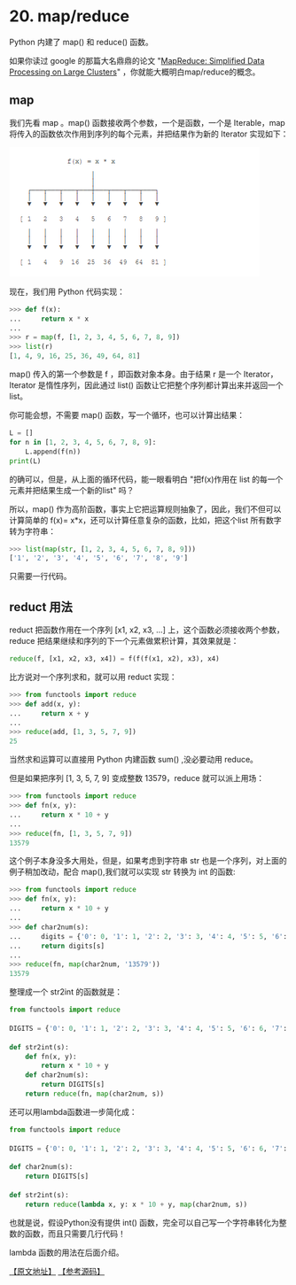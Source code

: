 # 20. map/reduce

Python 内建了 map() 和 reduce() 函数。

如果你读过 google 的那篇大名鼎鼎的论文 "[MapReduce: Simplified Data Processing on Large Clusters](http://research.google.com/archive/mapreduce.html)"
，你就能大概明白map/reduce的概念。

## map

我们先看 map 。map() 函数接收两个参数，一个是函数，一个是 Iterable，map 将传入的函数依次作用到序列的每个元素，并把结果作为新的 Iterator 实现如下：

![](../images/map.png)

现在，我们用 Python 代码实现：

````python
>>> def f(x):
...     return x * x
...
>>> r = map(f, [1, 2, 3, 4, 5, 6, 7, 8, 9])
>>> list(r)
[1, 4, 9, 16, 25, 36, 49, 64, 81]
````

map() 传入的第一个参数是 f ，即函数对象本身。由于结果 r 是一个 Iterator，Iterator 是惰性序列，因此通过 list() 函数让它把整个序列都计算出来并返回一个 list。

你可能会想，不需要 map() 函数，写一个循环，也可以计算出结果：

````python
L = []
for n in [1, 2, 3, 4, 5, 6, 7, 8, 9]:
    L.append(f(n))
print(L)
````

的确可以，但是，从上面的循环代码，能一眼看明白 "把f(x)作用在 list 的每一个元素并把结果生成一个新的list" 吗？

 所以，map() 作为高阶函数，事实上它把运算规则抽象了，因此，我们不但可以计算简单的 f(x)= x*x，还可以计算任意复杂的函数，比如，把这个list 所有数字转为字符串：

 ````python
 >>> list(map(str, [1, 2, 3, 4, 5, 6, 7, 8, 9]))
['1', '2', '3', '4', '5', '6', '7', '8', '9']
 ````

 只需要一行代码。

## reduct 用法

reduct 把函数作用在一个序列 [x1, x2, x3, ...] 上，这个函数必须接收两个参数，reduce 把结果继续和序列的下一个元素做累积计算，其效果就是：

````python
reduce(f, [x1, x2, x3, x4]) = f(f(f(x1, x2), x3), x4)
````

比方说对一个序列求和，就可以用 reduct 实现：

````python
>>> from functools import reduce
>>> def add(x, y):
...     return x + y
...
>>> reduce(add, [1, 3, 5, 7, 9])
25
````

当然求和运算可以直接用 Python 内建函数 sum() ,没必要动用 reduce。

但是如果把序列 [1, 3, 5, 7, 9] 变成整数 13579，reduce 就可以派上用场：

````python
>>> from functools import reduce
>>> def fn(x, y):
...     return x * 10 + y
...
>>> reduce(fn, [1, 3, 5, 7, 9])
13579
````

这个例子本身没多大用处，但是，如果考虑到字符串 str 也是一个序列，对上面的例子稍加改动，配合 map(),我们就可以实现 str 转换为 int 的函数:

````python
>>> from functools import reduce
>>> def fn(x, y):
...     return x * 10 + y
...
>>> def char2num(s):
...     digits = {'0': 0, '1': 1, '2': 2, '3': 3, '4': 4, '5': 5, '6': 6, '7': 7, '8': 8, '9': 9}
...     return digits[s]
...
>>> reduce(fn, map(char2num, '13579'))
13579
````

整理成一个 str2int 的函数就是：

````python
from functools import reduce

DIGITS = {'0': 0, '1': 1, '2': 2, '3': 3, '4': 4, '5': 5, '6': 6, '7': 7, '8': 8, '9': 9}

def str2int(s):
    def fn(x, y):
        return x * 10 + y
    def char2num(s):
        return DIGITS[s]
    return reduce(fn, map(char2num, s))
````

还可以用lambda函数进一步简化成：

````python
from functools import reduce

DIGITS = {'0': 0, '1': 1, '2': 2, '3': 3, '4': 4, '5': 5, '6': 6, '7': 7, '8': 8, '9': 9}

def char2num(s):
    return DIGITS[s]

def str2int(s):
    return reduce(lambda x, y: x * 10 + y, map(char2num, s))
````

也就是说，假设Python没有提供 int() 函数，完全可以自己写一个字符串转化为整数的函数，而且只需要几行代码！

lambda 函数的用法在后面介绍。

[【原文地址】](https://www.liaoxuefeng.com/wiki/0014316089557264a6b348958f449949df42a6d3a2e542c000/0014317852443934a86aa5bb5ea47fbbd5f35282b331335000#0) [【参考源码】](https://github.com/michaelliao/learn-python3/tree/master/samples/functional)

